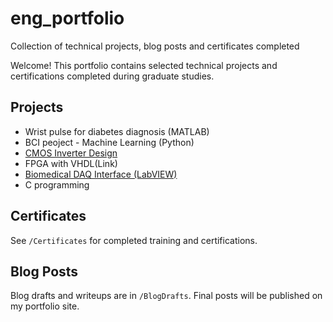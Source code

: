 # eng_portfolio
Collection of technical projects, blog posts and certificates completed

Welcome! This portfolio contains selected technical projects and certifications completed during graduate studies. 

## Projects

- Wrist pulse for diabetes diagnosis (MATLAB)
- BCI peoject - Machine Learning (Python)
- [CMOS Inverter Design](link)
- FPGA with VHDL(Link)
- [Biomedical DAQ Interface (LabVIEW)](link)
- C programming

## Certificates

See `/Certificates` for completed training and certifications.

## Blog Posts

Blog drafts and writeups are in `/BlogDrafts`. Final posts will be published on my portfolio site.
